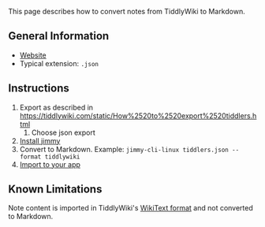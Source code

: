 This page describes how to convert notes from TiddlyWiki to Markdown.

## General Information

- [Website](https://tiddlywiki.com/)
- Typical extension: `.json`

## Instructions

1. Export as described in <https://tiddlywiki.com/static/How%2520to%2520export%2520tiddlers.html>
    1. Choose json export
2. [Install jimmy](../index.md#installation)
3. Convert to Markdown. Example: `jimmy-cli-linux tiddlers.json --format tiddlywiki`
4. [Import to your app](../import_instructions.md)

## Known Limitations

Note content is imported in TiddlyWiki's [WikiText format](https://tiddlywiki.com/#WikiText) and not converted to Markdown.
